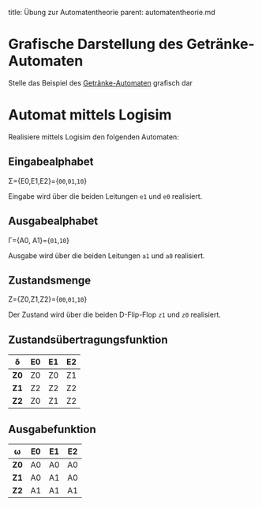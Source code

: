 title: Übung zur Automatentheorie
parent: automatentheorie.md

# Grafische Darstellung des Getränke-Automaten
Stelle das Beispiel des [Getränke-Automaten](automatentheorie.html#beispiel-getrankeautomat) grafisch dar

# Automat mittels Logisim
Realisiere mittels Logisim den folgenden Automaten:

## Eingabealphabet
Σ={E0,E1,E2}={`00`,`01`,`10`}

Eingabe wird über die beiden Leitungen `e1` und `e0` realisiert.
## Ausgabealphabet
Γ={A0, A1}={`01`,`10`}

Ausgabe wird über die beiden Leitungen `a1` und `a0` realisiert.
## Zustandsmenge
Z={Z0,Z1,Z2}={`00`,`01`,`10`}

Der Zustand wird über die beiden D-Flip-Flop `z1` und `z0` realisiert.

## Zustandsübertragungsfunktion

δ | **E0** | **E1** | **E2**
:---:|:---:|:---:|:---:
**Z0** | Z0 | Z0 | Z1
**Z1** | Z2 | Z2 | Z2
**Z2** | Z0 | Z1 | Z2

## Ausgabefunktion

ω | **E0** | **E1** | **E2**
:---:|:---:|:---:|:---:
**Z0** | A0 | A0 | A0
**Z1** | A0 | A1 | A0
**Z2** | A1 | A1 | A1
